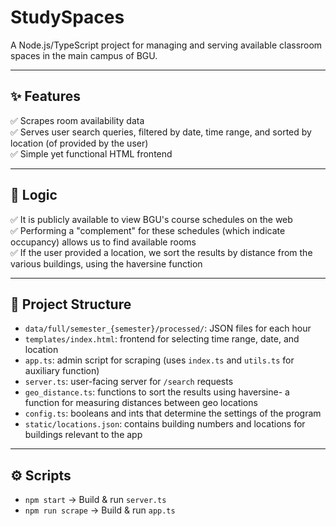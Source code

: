 # StudySpaces

A Node.js/TypeScript project for managing and serving available classroom spaces in the main campus of BGU.

---

## ✨ Features
✅ Scrapes room availability data  
✅ Serves user search queries, filtered by date, time range, and sorted by location (of provided by the user)  
✅ Simple yet functional HTML frontend  

---

## 🧠 Logic
✅ It is publicly available to view BGU's course schedules on the web  
✅ Performing a "complement" for these schedules (which indicate occupancy) allows us to find available rooms  
✅ If the user provided a location, we sort the results by distance from the various buildings, using the haversine function   

---

## 🚀 Project Structure
- `data/full/semester_{semester}/processed/`: JSON files for each hour
- `templates/index.html`: frontend for selecting time range, date, and location
- `app.ts`: admin script for scraping (uses `index.ts` and `utils.ts` for auxiliary function)
- `server.ts`: user-facing server for `/search` requests
- `geo_distance.ts`: functions to sort the results using haversine- a function for measuring distances between geo locations
- `config.ts`: booleans and ints that determine the settings of the program
- `static/locations.json`: contains building numbers and locations for buildings relevant to the app


---

## ⚙️ Scripts
- `npm start` → Build & run `server.ts`
- `npm run scrape` → Build & run `app.ts`